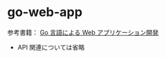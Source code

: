 # go-web-app

参考書籍： [Go 言語による Web アプリケーション開発](https://www.oreilly.co.jp/books/9784873117522/)

- API 関連については省略
